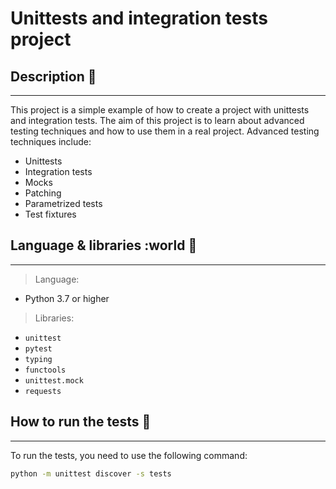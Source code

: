 # Unittests and integration tests project

## Description :book:
---
This project is a simple example of how to create a project with unittests and integration tests.
The aim of this project is to learn about advanced testing techniques and how to use them in a real project.
Advanced testing techniques include:
- Unittests
- Integration tests
- Mocks
- Patching
- Parametrized tests
- Test fixtures

## Language & libraries :world :wrench:
---
> Language:
- Python 3.7 or higher

> Libraries:
- `unittest`
- `pytest`
- `typing`
- `functools`
- `unittest.mock`
- `requests`

## How to run the tests :running:
---
To run the tests, you need to use the following command:
```bash
python -m unittest discover -s tests
```
